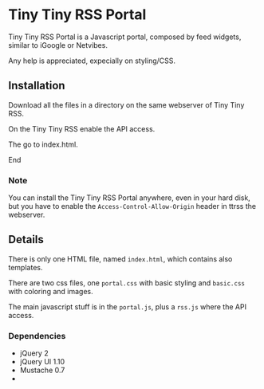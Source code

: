 Tiny Tiny RSS Portal
========

Tiny Tiny RSS Portal is a Javascript portal, composed by feed widgets, similar to iGoogle or Netvibes.

Any help is appreciated, expecially on styling/CSS.

Installation
-------------
Download all the files in a directory on the same webserver of Tiny Tiny RSS.

On the Tiny Tiny RSS enable the API access.

The go to index.html.

End

### Note ###
You can install the Tiny Tiny RSS Portal anywhere, even in your hard disk, but you have to enable the `Access-Control-Allow-Origin` header in ttrss the webserver.


Details
-------------
There is only one HTML file, named `index.html`, which contains also templates.

There are two css files, one `portal.css` with basic styling and `basic.css` with coloring and images.

The main javascript stuff is in the `portal.js`, plus a `rss.js` where the API access.


### Dependencies ###
* jQuery 2
* jQuery UI 1.10
* Mustache 0.7
* 
